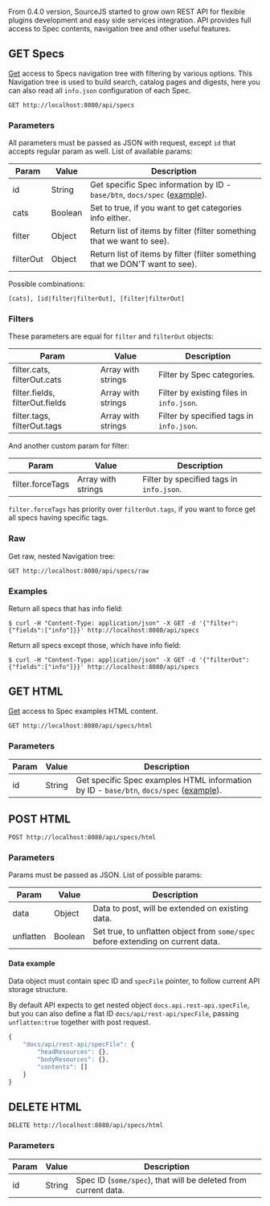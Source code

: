 ﻿From 0.4.0 version, SourceJS started to grow own REST API for flexible plugins development and easy side services integration. API provides full access to Spec contents, navigation tree and other useful features.

## GET Specs

[Get](/api/specs) access to Specs navigation tree with filtering by various options. This Navigation tree is used to build search, catalog pages and digests, here you can also read all `info.json` configuration of each Spec.

```
GET http://localhost:8080/api/specs
```

### Parameters

All parameters must be passed as JSON with request, except `id` that accepts regular param as well. List of available params:

| Param | Value | Description |
|---|---|---|
| id | String | Get specific Spec information by ID - `base/btn`, `docs/spec` ([example](/api/specs?id=docs/spec)). |
| cats | Boolean | Set to true, if you want to get categories info either. |
| filter | Object | Return list of items by filter (filter something that we want to see). |
| filterOut | Object | Return list of items by filter (filter something that we DON'T want to see). |

Possible combinations:

```
[cats], [id|filter|filterOut], [filter|filterOut]
```

### Filters

These parameters are equal for `filter` and `filterOut` objects:

| Param | Value | Description |
|---|---|---|
| filter.cats, filterOut.cats | Array with strings | Filter by Spec categories. |
| filter.fields, filterOut.fields | Array with strings | Filter by existing files in `info.json`. |
| filter.tags, filterOut.tags | Array with strings | Filter by specified tags in `info.json`. |

And another custom param for filter:

| Param | Value | Description |
|---|---|---|
| filter.forceTags | Array with strings | Filter by specified tags in `info.json`. |

`filter.forceTags` has priority over `filterOut.tags`, if you want to force get all specs having specific tags.

### Raw

Get raw, nested Navigation tree:

```
GET http://localhost:8080/api/specs/raw
```

### Examples

Return all specs that has info field:

```
$ curl -H "Content-Type: application/json" -X GET -d '{"filter":{"fields":["info"]}}' http://localhost:8080/api/specs
```

Return all specs except those, which have info field:

```
$ curl -H "Content-Type: application/json" -X GET -d '{"filterOut":{"fields":["info"]}}' http://localhost:8080/api/specs
```

## GET HTML

[Get](/api/specs/html) access to Spec examples HTML content.

```
GET http://localhost:8080/api/specs/html
```

### Parameters

| Param | Value | Description |
|---|---|---|
| id | String | Get specific Spec examples HTML information by ID - `base/btn`, `docs/spec` ([example](/api/specs/html?id=docs/spec)). |

## POST HTML

```
POST http://localhost:8080/api/specs/html
```

### Parameters

Params must be passed as JSON. List of possible params:

| Param | Value | Description |
|---|---|---|
| data | Object | Data to post, will be extended on existing data. |
| unflatten | Boolean | Set true, to unflatten object from `some/spec` before extending on current data. |

#### Data example

Data object must contain spec ID and `specFile` pointer, to follow current API storage structure.

By default API expects to get nested object `docs.api.rest-api.specFile`, but you can also define a flat ID `docs/api/rest-api/specFile`, passing `unflatten:true` together with post request.

```js
{
    "docs/api/rest-api/specFile": {
        "headResources": {},
        "bodyResources": {},
        "contents": []
    }
}
```

## DELETE HTML

```
DELETE http://localhost:8080/api/specs/html
```

### Parameters

| Param | Value | Description |
|---|---|---|
| id | String | Spec ID (`some/spec`), that will be deleted from current data.|
